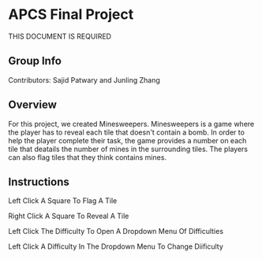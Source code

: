 # APCS Final Project
THIS DOCUMENT IS REQUIRED
## Group Info
Contributors: Sajid Patwary and Junling Zhang

## Overview
For this project, we created Minesweepers. 
Minesweepers is a game where the player 
has to reveal each tile that doesn't contain 
a bomb. In order to help the player complete 
their task, the game provides a number on each 
tile that deatails the number of mines in the 
surrounding tiles. The players can also flag 
tiles that they think contains mines.

## Instructions
Left Click A Square To Flag A Tile

Right Click A Square To Reveal A Tile

Left Click The Difficulty To Open A Dropdown Menu Of Difficulties

Left Click A Difficulty In The Dropdown Menu To Change Diificulty
